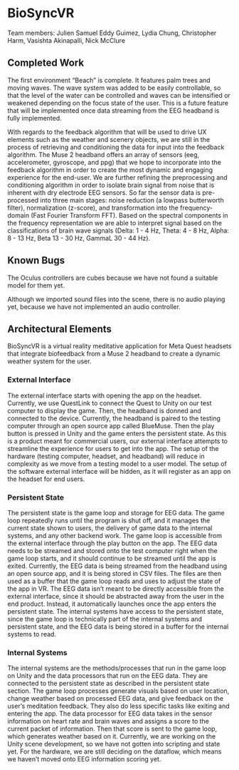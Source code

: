 # BioSyncVR
Team members: Julien Samuel Eddy Guimez, Lydia Chung, Christopher Harm, Vasishta Akinapalli, Nick McClure

## Completed Work
The first environment “Beach” is complete. It features palm trees and moving waves. The wave system was added to be easily controllable, so that the level of the water can be controlled and waves can be intensified or weakened depending on the focus state of the user. This is a future feature that will be implemented once data streaming from the EEG headband is fully implemented.

With regards to the feedback algorithm that will be used to drive UX elements such as the weather and scenery objects, we are still in the process of retrieving and conditioning the data for input into the feedback algorithm. The Muse 2 headband offers an array of sensors (eeg, accelerometer, gyroscope, and ppg) that we hope to incorporate into the feedback algorithm in order to create the most dynamic and engaging experience for the end-user. We are further refining the preprocessing and conditioning algorithm in order to isolate brain signal from noise that is inherent with dry electrode EEG sensors. So far the sensor data is pre-processed into three main stages: noise reduction (a lowpass butterworth filter), normalization (z-score), and transformation into the frequency-domain (Fast Fourier Transform FFT). Based on the spectral components in the frequency representation we are able to interpret signal based on the classifications of brain wave signals (Delta: 1 - 4 Hz, Theta: 4 - 8 Hz, Alpha: 8 - 13 Hz, Beta 13 - 30 Hz, GammaL 30 - 44 Hz).

## Known Bugs
The Oculus controllers are cubes because we have not found a suitable model for them yet.

Although we imported sound files into the scene, there is no audio playing yet, because we have not implemented an audio controller.

## Architectural Elements

BioSyncVR is a virtual reality meditative application for Meta Quest headsets that integrate biofeedback from a Muse 2 headband to create a dynamic weather system for the user.

### External Interface

The external interface starts with opening the app on the headset. Currently, we use QuestLink to connect the Quest to Unity on our test computer to display the game. Then, the headband is donned and connected to the device. Currently, the headband is paired to the testing computer through an open source app called BlueMuse. Then the play button is pressed in Unity and the game enters the persistent state. 
As this is a product meant for commercial users, our external interface attempts to streamline the experience for users to get into the app. The setup of the hardware (testing computer, headset, and headband) will reduce in complexity as we move from a testing model to a user model. The setup of the software external interface will be hidden, as it will register as an app on the headset for end users.  

### Persistent State

The persistent state is the game loop and storage for EEG data. The game loop repeatedly runs until the program is shut off, and it manages the current state shown to users, the delivery of game data to the internal systems, and any other backend work. The game loop is accessible from the external interface through the play button on the app. 
The EEG data needs to be streamed and stored onto the test computer right when the game loop starts, and it should continue to be streamed until the app is exited. Currently, the EEG data is being streamed from the headband using an open source app, and it is being stored in CSV files. The files are then used as a buffer that the game loop reads and uses to adjust the state of the app in VR. The EEG data isn’t meant to be directly accessible from the external interface, since it should be abstracted away from the user in the end product. Instead, it automatically launches once the app enters the persistent state.
The internal systems have access to the persistent state, since the game loop is technically part of the internal systems and persistent state, and the EEG data is being stored in a buffer for the internal systems to read. 


### Internal Systems

The internal systems are the methods/processes that run in the game loop on Unity and the data processors that run on the EEG data. They are connected to the persistent state as described in the persistent state section. The game loop processes generate visuals based on user location, change weather based on processed EEG data, and give feedback on the user’s meditation feedback. They also do less specific tasks like exiting and entering the app. The data processor for EEG data takes in the sensor information on heart rate and brain waves and assigns a score to the current packet of information. Then that score is sent to the game loop, which generates weather based on it. Currently, we are working on the Unity scene development, so we have not gotten into scripting and state yet. For the hardware, we are still deciding on the dataflow, which means we haven’t moved onto EEG information scoring yet.
